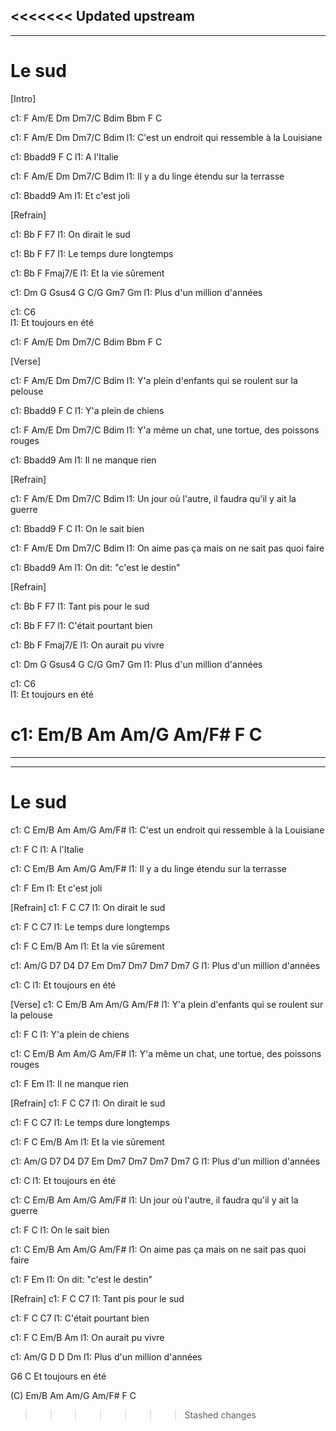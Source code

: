<<<<<<< Updated upstream
---
---

# Le sud

[Intro]

c1: F   Am/E   Dm   Dm7/C   Bdim   Bbm   F   C

c1: F           Am/E       Dm             Dm7/C    Bdim
l1: C'est un endroit qui ressemble à la Louisiane

c1: Bbadd9  F       C
l1: A l'Italie

c1: F           Am/E       Dm             Dm7/C    Bdim
l1: Il y a du linge étendu sur la terrasse

c1: Bbadd9     Am
l1: Et c'est joli

 
[Refrain]

c1: Bb             F      F7
l1: On dirait le sud

c1: Bb             F      F7
l1: Le temps dure longtemps

c1: Bb             F      Fmaj7/E
l1: Et la vie sûrement

c1: Dm      G    Gsus4    G    C/G   Gm7   Gm
l1: Plus d'un million d'années

c1: C6              
l1: Et toujours en été

c1: F   Am/E   Dm   Dm7/C   Bdim   Bbm   F   C
 
[Verse]

c1: F           Am/E       Dm             Dm7/C    Bdim
l1: Y'a plein d'enfants qui se roulent sur la pelouse

c1: Bbadd9  F       C
l1: Y'a plein de chiens

c1: F           Am/E       Dm             Dm7/C    Bdim
l1: Y'a même un chat, une tortue, des poissons rouges

c1: Bbadd9     Am
l1: Il ne manque rien

 
[Refrain]

c1: F           Am/E       Dm             Dm7/C    Bdim
l1: Un jour où l'autre, il faudra qu'il y ait la guerre

c1: Bbadd9  F       C
l1: On le sait bien

c1: F           Am/E       Dm             Dm7/C    Bdim
l1: On aime pas ça mais on ne sait pas quoi faire

c1: Bbadd9     Am
l1: On dit: "c'est le destin"

 
[Refrain]

c1: Bb             F      F7
l1: Tant pis pour le sud

c1: Bb             F      F7
l1: C'était pourtant bien

c1: Bb             F      Fmaj7/E
l1: On aurait pu vivre

c1: Dm      G    Gsus4    G    C/G   Gm7   Gm
l1: Plus d'un million d'années

c1: C6              
l1: Et toujours en été

c1: Em/B  Am  Am/G  Am/F#  F  C
=======
---
---

# Le sud


c1: C           Em/B       Am             Am/G    Am/F#
l1: C'est un endroit qui ressemble à la Louisiane


c1: F       C
l1: A l'Italie


c1: C          Em/B     Am             Am/G   Am/F#
l1: Il y a du linge étendu sur la terrasse

c1: F          Em
l1: Et c'est joli

 
[Refrain]
c1: F             C      C7
l1: On dirait le sud

c1: F                  C      C7
l1: Le temps dure longtemps

c1: F              C   Em/B   Am
l1: Et la vie sûrement

c1:       Am/G              D7  D4 D7 Em Dm7 Dm7 Dm7 Dm7 G
l1: Plus d'un million d'années

c1:                 C
l1: Et toujours en été

 
[Verse]
c1: C           Em/B          Am             Am/G    Am/F#
l1: Y'a plein d'enfants qui se roulent sur la pelouse

c1: F       C
l1: Y'a plein de chiens

c1: C          Em/B     Am             Am/G   Am/F#
l1: Y'a même un chat, une tortue, des poissons rouges

c1: F          Em
l1: Il ne manque rien

 
[Refrain]
c1: F             C      C7
l1: On dirait le sud

c1: F                  C      C7
l1: Le temps dure longtemps

c1: F              C   Em/B   Am
l1: Et la vie sûrement

c1:       Am/G              D7  D4 D7 Em Dm7 Dm7 Dm7 Dm7 G
l1: Plus d'un million d'années

c1:                 C
l1: Et toujours en été

 
c1: C           Em/B          Am             Am/G    Am/F#
l1: Un jour où l'autre, il faudra qu'il y ait la guerre

c1: F       C
l1: On le sait bien

c1: C          Em/B     Am             Am/G   Am/F#
l1: On aime pas ça mais on ne sait pas quoi faire

c1: F         Em
l1: On dit: "c'est le destin"

 
[Refrain]
c1: F                 C      C7
l1: Tant pis pour le sud

c1: F                  C      C7
l1: C'était pourtant bien

c1: F              C      Em/B  Am
l1: On aurait pu vivre

c1:       Am/G            D       D       Dm
l1: Plus d'un million d'années

G6                 C
   Et toujours en été
 
(C)  Em/B  Am  Am/G  Am/F#  F  C
>>>>>>> Stashed changes
